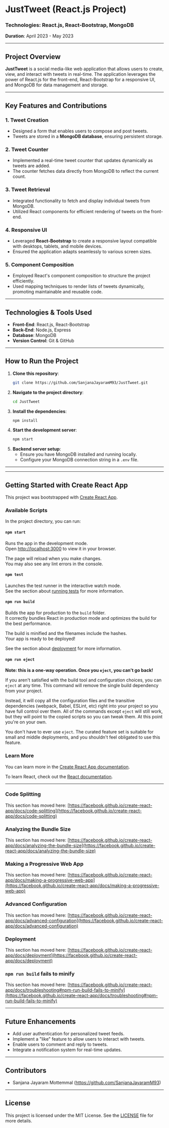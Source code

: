 
# **JustTweet (React.js Project)**

### **Technologies**: React.js, React-Bootstrap, MongoDB  
**Duration**: April 2023 - May 2023

---

## **Project Overview**
**JustTweet** is a social media-like web application that allows users to create, view, and interact with tweets in real-time. The application leverages the power of React.js for the front-end, React-Bootstrap for a responsive UI, and MongoDB for data management and storage.

---

## **Key Features and Contributions**

### 1. **Tweet Creation**
- Designed a form that enables users to compose and post tweets.
- Tweets are stored in a **MongoDB database**, ensuring persistent storage.

### 2. **Tweet Counter**
- Implemented a real-time tweet counter that updates dynamically as tweets are added.
- The counter fetches data directly from MongoDB to reflect the current count.

### 3. **Tweet Retrieval**
- Integrated functionality to fetch and display individual tweets from MongoDB.
- Utilized React components for efficient rendering of tweets on the front-end.

### 4. **Responsive UI**
- Leveraged **React-Bootstrap** to create a responsive layout compatible with desktops, tablets, and mobile devices.
- Ensured the application adapts seamlessly to various screen sizes.

### 5. **Component Composition**
- Employed React's component composition to structure the project efficiently.
- Used mapping techniques to render lists of tweets dynamically, promoting maintainable and reusable code.

---

## **Technologies & Tools Used**
- **Front-End**: React.js, React-Bootstrap
- **Back-End**: Node.js, Express
- **Database**: MongoDB
- **Version Control**: Git & GitHub

---

## **How to Run the Project**

1. **Clone this repository**:
    ```bash
    git clone https://github.com/SanjanaJayaramM93/JustTweet.git
    ```
2. **Navigate to the project directory**:
    ```bash
    cd JustTweet
    ```
3. **Install the dependencies**:
    ```bash
    npm install
    ```
4. **Start the development server**:
    ```bash
    npm start
    ```
5. **Backend server setup**:
    - Ensure you have MongoDB installed and running locally.
    - Configure your MongoDB connection string in a `.env` file.

---
---

## **Getting Started with Create React App**

This project was bootstrapped with [Create React App](https://github.com/facebook/create-react-app).

### **Available Scripts**

In the project directory, you can run:

#### `npm start`

Runs the app in the development mode.\
Open [http://localhost:3000](http://localhost:3000) to view it in your browser.

The page will reload when you make changes.\
You may also see any lint errors in the console.

#### `npm test`

Launches the test runner in the interactive watch mode.\
See the section about [running tests](https://facebook.github.io/create-react-app/docs/running-tests) for more information.

#### `npm run build`

Builds the app for production to the `build` folder.\
It correctly bundles React in production mode and optimizes the build for the best performance.

The build is minified and the filenames include the hashes.\
Your app is ready to be deployed!

See the section about [deployment](https://facebook.github.io/create-react-app/docs/deployment) for more information.

#### `npm run eject`

**Note: this is a one-way operation. Once you `eject`, you can't go back!**

If you aren't satisfied with the build tool and configuration choices, you can `eject` at any time. This command will remove the single build dependency from your project.

Instead, it will copy all the configuration files and the transitive dependencies (webpack, Babel, ESLint, etc) right into your project so you have full control over them. All of the commands except `eject` will still work, but they will point to the copied scripts so you can tweak them. At this point you're on your own.

You don't have to ever use `eject`. The curated feature set is suitable for small and middle deployments, and you shouldn't feel obligated to use this feature.

### **Learn More**

You can learn more in the [Create React App documentation](https://facebook.github.io/create-react-app/docs/getting-started).

To learn React, check out the [React documentation](https://reactjs.org/).

---

### **Code Splitting**

This section has moved here: [https://facebook.github.io/create-react-app/docs/code-splitting](https://facebook.github.io/create-react-app/docs/code-splitting)

### **Analyzing the Bundle Size**

This section has moved here: [https://facebook.github.io/create-react-app/docs/analyzing-the-bundle-size](https://facebook.github.io/create-react-app/docs/analyzing-the-bundle-size)

### **Making a Progressive Web App**

This section has moved here: [https://facebook.github.io/create-react-app/docs/making-a-progressive-web-app](https://facebook.github.io/create-react-app/docs/making-a-progressive-web-app)

### **Advanced Configuration**

This section has moved here: [https://facebook.github.io/create-react-app/docs/advanced-configuration](https://facebook.github.io/create-react-app/docs/advanced-configuration)

### **Deployment**

This section has moved here: [https://facebook.github.io/create-react-app/docs/deployment](https://facebook.github.io/create-react-app/docs/deployment)

### `npm run build` fails to minify

This section has moved here: [https://facebook.github.io/create-react-app/docs/troubleshooting#npm-run-build-fails-to-minify](https://facebook.github.io/create-react-app/docs/troubleshooting#npm-run-build-fails-to-minify)

---
## **Future Enhancements**
- Add user authentication for personalized tweet feeds.
- Implement a "like" feature to allow users to interact with tweets.
- Enable users to comment and reply to tweets.
- Integrate a notification system for real-time updates.

---

## **Contributors**
- Sanjana Jayaram Mottemmal (https://github.com/SanjanaJayaramM93)

---

## **License**
This project is licensed under the MIT License. See the [LICENSE](LICENSE) file for more details.
